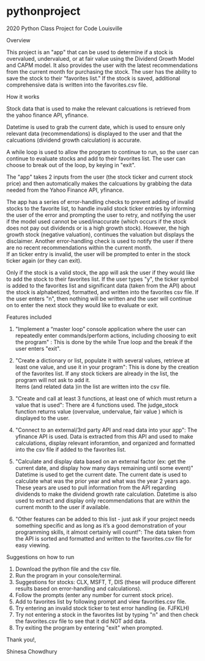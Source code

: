 # pythonproject
2020 Python Class Project for Code Louisville

Overview

This project is an "app" that can be used to determine if a stock is overvalued, undervalued, or at fair value using the Dividend Growth Model and CAPM model.
It also provides the user with the latest recommendations from the current month for purchasing the stock. 
The user has the ability to save the stock to their "favorites list."  If the stock is saved, additional comprehensive data is written into the favorites.csv file.


How it works   

Stock data that is used to make the relevant calcuations is retrieved from the yahoo finance API, yfinance.

Datetime is used to grab the current date, which is used to ensure only relevant data (recommendations) is displayed to the user and that
the calcuations (dividend growth calculation) is accurate. 

A while loop is used to allow the program to continue to run, so the user can continue to evaluate stocks and add to their favorites list. 
The user can choose to break out of the loop, by keying in "exit".

The "app" takes 2 inputs from the user (the stock ticker and current stock price) and then automatically makes the calcuations by grabbing the data needed
from the Yahoo Finance API, yfinance.  

The app has a series of error-handling checks to prevent adding of invalid stocks to the favorite list, to handle invalid stock ticker entries by informing
the user of the error and prompting the user to retry, and notifying the user if the model used cannot be used/inaccurate (which occurs if the stock does
not pay out dividends or is a high growth stock).  However, the high growth stock (negative valuation), continues the valuation but displays the disclaimer.
Another error-handling check is used to notify the user if there are no recent recommendations within the current month.  
If an ticker entry is invalid, the user will be prompted to enter in the stock ticker again (or they can exit). 

Only if the stock is a valid stock, the app will ask the user if they would like to add the stock to their favorites list.  If the user types "y", 
the ticker symbol is added to the favorites list and significant data (taken from the API) about the stock is alphabetized, formatted, and written into
the favorites csv file.  If the user enters "n", then nothing will be written and the user will continue on to enter the next stock they would like to evaluate or exit. 


Features included

1. "Implement a “master loop” console application where the user can repeatedly enter commands/perform actions, including choosing to exit the program" :
	This is done by the while True loop and the break if the user enters "exit".

2. "Create a dictionary or list, populate it with several values, retrieve at least one value, and use it in your program":
	This is done by the creation of the favorites list.  If any stock tickers are already in the list, the program will not ask to add it.  
	Items (and related data )in the list are written into the csv file. 

3. "Create and call at least 3 functions, at least one of which must return a value that is used":
	There are 4 functions used. The judge_stock function returns value (overvalue, undervalue, fair value ) which is displayed to the user. 

4. "Connect to an external/3rd party API and read data into your app":
	The yfinance API is used. Data is extracted from this API and used to make calculations, display relevant inforamtion, 
	and organized and formatted into the csv file if added to the favorites list.  

5. "Calculate and display data based on an external factor (ex: get the current date, and display how many days remaining until some event)"
	Datetime is used to get the current date. The current date is used to calculate what was the prior year and what was the year 2 years ago.
	These years are used to pull information from the API regarding dividends to make the dividend growth rate calculation. 
	Datetime is also used to extract and display only recommendations that are within the current month to the user if available. 

6. "Other features can be added to this list - just ask if your project needs something specific and as long as it’s a good demonstration of your programming skills, 
   it almost certainly will count!":
	The data taken from the API is sorted and formatted and written to the favorites.csv file for easy viewing. 


Suggestions on how to run

1. Download the python file and the csv file.
2. Run the program in your console/terminal.
3. Suggestions for stocks: CLX, MSFT, T, DIS (these will produce different results based on error-handling and calculations).
4. Follow the prompts (enter any number for current stock price).
5. Add to favorites list by following prompt and view favorities.csv file.
6. Try entering an invalid stock ticker to test error handling (ie. FJFKLH)
7. Try not entering a stock in the favorites list by typing "n" and then check the favorites.csv file to see that it did NOT add data. 
8. Try exiting the program by entering "exit" when prompted.

	
Thank you!, 

Shinesa Chowdhury




